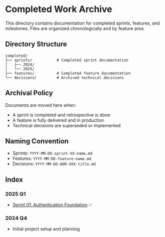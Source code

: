 # Completed Work Archive

This directory contains documentation for completed sprints, features, and milestones. Files are organized chronologically and by feature area.

## Directory Structure

```
completed/
├── sprints/           # Completed sprint documentation
│   ├── 2024/
│   └── 2025/
├── features/          # Completed feature documentation
└── decisions/         # Archived technical decisions
```

## Archival Policy

Documents are moved here when:

- A sprint is completed and retrospective is done
- A feature is fully delivered and in production
- Technical decisions are superseded or implemented

## Naming Convention

- Sprints: `YYYY-MM-DD-sprint-XX-name.md`
- Features: `YYYY-MM-DD-feature-name.md`
- Decisions: `YYYY-MM-DD-ADR-XXX-title.md`

## Index

### 2025 Q1

- [Sprint 01: Authentication Foundation](./sprints/2025/2025-01-03-sprint-01-authentication.md) ✅

### 2024 Q4

- Initial project setup and planning
